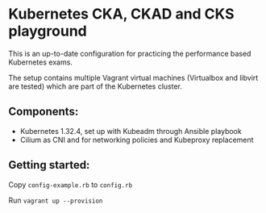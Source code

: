 # Kubernetes CKA, CKAD and CKS playground

This is an up-to-date configuration for practicing the performance based Kubernetes exams.

The setup contains multiple Vagrant virtual machines (Virtualbox and libvirt are tested) which are part of the Kubernetes cluster.


## Components:
- Kubernetes 1.32.4, set up with Kubeadm through Ansible playbook
- Cilium as CNI and for networking policies and Kubeproxy replacement



## Getting started:

Copy `config-example.rb` to `config.rb`

Run `vagrant up --provision`